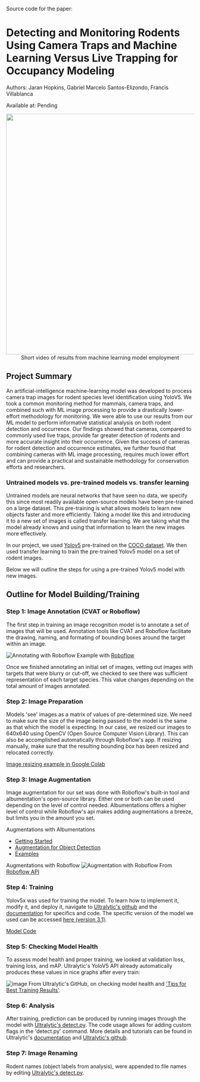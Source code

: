 Source code for the paper:
# Detecting and Monitoring Rodents Using Camera Traps and Machine Learning Versus Live Trapping for Occupancy Modeling
Authors: Jaran Hopkins, Gabriel Marcelo Santos-Elizondo, Francis Villablanca

Available at: Pending

<p align="center"> 
  <img width="700" height="644" src="https://github.com/rodentid-draft/project-draft/blob/main/rodent_analysis_example.gif?raw=true"> 
  <br>
  Short video of results from machine learning model employment
  <br>
</p>

## Project Summary 
An artificial-intelligence machine-learning model was developed to process camera trap images for rodent species level identification using YoloV5.  We took a common monitoring method for mammals, camera traps, and combined such with ML image processing to provide a drastically lower-effort methodology for monitoring.  We were able to use our results from our ML model to perform informative statistical analysis on both rodent detection and occurrence.  Our findings showed that cameras, compared to commonly used live traps, provide far greater detection of rodents and more accurate insight into their occurrence.  Given the success of cameras for rodent detection and occurrence estimates, we further found that combining cameras with ML image processing, requires much lower effort and can provide a practical and sustainable methodology for conservation efforts and researchers.  

### Untrained models vs. pre-trained models vs. transfer learning
Untrained models are neural networks that have seen no data, we specify this since most readily available open-source models have been pre-trained on a large dataset. This pre-training is what allows models to learn new objects faster and more efficiently. Taking a model like this and introducing it to a new set of images is called transfer learning. We are taking what the model already knows and using that information to learn the new images more effectively.

In our project, we used [Yolov5](https://github.com/ultralytics/yolov5) pre-trained on the [COCO dataset](https://cocodataset.org/#home). We then used transfer learning to train the pre-trained Yolov5 model on a set of rodent images.

Below we will outline the steps for using a pre-trained Yolov5 model with new images.

## Outline for Model Building/Training

### Step 1: Image Annotation (CVAT or Roboflow)
The first step in training an image recognition model is to annotate a set of images that will be used. Annotation tools like CVAT and Roboflow facilitate the drawing, naming, and formating of bounding boxes around the target within an image.

![Annotating with Roboflow](https://github.com/rodentid-draft/project-draft/blob/main/AnnotatingWRoboflow.gif)
Example with [Roboflow](https://docs.roboflow.com/annotate)

Once we finished annotating an initial set of images, vetting out images with targets that were blurry or cut-off, we checked to see there was sufficient representation of each target species. This value changes depending on the total amount of images annotated.

### Step 2: Image Preparation
Models 'see' images as a matrix of values of pre-determined size. We need to make sure the size of the image being passed to the model is the same as that which the model is expecting. In our case, we resized our images to 640x640 using OpenCV (Open Source Computer Vision Library). This can also be accomplished automatically through Roboflow's app. If resizing manually, make sure that the resulting bounding box has been resized and relocated correctly.

[Image resizing example in Google Colab](https://github.com/rodentid-draft/project-draft/blob/main/Example_Resize_bb_and_image.ipynb)

### Step 3: Image Augmentation
Image augmentation for our set was done with Roboflow's built-in tool and albumentation's open-source library. Either one or both can be used depending on the level of control needed. Albumentations offers a higher level of control while Roboflow's api makes adding augmentations a breeze, but limits you in the amount you set.

Augmentations with Albumentations
- [Getting Started](https://github.com/albumentations-team/albumentations#getting-started)
- [Augmentation for Object Detection](https://albumentations.ai/docs/getting_started/bounding_boxes_augmentation/#bounding-boxes-augmentation)
- [Examples](https://albumentations.ai/docs/examples/example_bboxes2/)

Augmentations with Roboflow
![Augmentation with Roboflow](https://user-images.githubusercontent.com/52707386/221254106-0fecd8c5-05b6-4133-965b-23c9a480255b.png)
From [Roboflow API](https://app.roboflow.com/)

### Step 4: Training
Yolov5x was used for training the model. To learn how to implement it, modify it, and deploy it, navigate to [Ultralytic's github](https://github.com/ultralytics/yolov5) and the [documentation](https://github.com/ultralytics/yolov5#documentation) for specifics and code. The specific version of the model we used can be accessed [here (version 3.1)](https://doi.org/10.5281/zenodo.4154370).

[Model Code](https://github.com/ultralytics/yolov5/blob/master/train.py)

### Step 5: Checking Model Health
To assess model health and proper training, we looked at validation loss, training loss, and mAP. Ultralytic's YoloV5 API already automatically produces these values in nice graphs after every train:

![image](https://user-images.githubusercontent.com/52707386/221257905-ac3422b6-c186-43d8-a960-ffb6c5c8d592.png)
From Ultralytic's GitHub, on checking model health and ['Tips for Best Training Results'](https://github.com/ultralytics/yolov5/wiki/Tips-for-Best-Training-Results).

### Step 6: Analysis
After training, prediction can be produced by running images through the model with [Ultralytic's detect.py](https://github.com/ultralytics/yolov5/blob/master/train.py). The code usage allows for adding custom flags in the 'detect.py' command. More details and tutorials can be found in Ultralytic's [documentation](https://github.com/ultralytics/yolov5#documentation) and [Ultralytic's github](https://github.com/ultralytics/yolov5).

### Step 7: Image Renaming
Rodent names (object labels from analysis), were appended to file names by editing [Ultralytic's detect.py](https://github.com/ultralytics/yolov5/blob/master/train.py).
